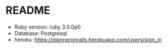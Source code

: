 # README

* Ruby version: ruby 3.0.0p0
* Database: Postgresql
* heroku: https://planneronrails.herokuapp.com/users/sign_in

